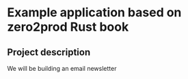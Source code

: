 # Example application based on zero2prod Rust book

## Project description

We will be building an email newsletter